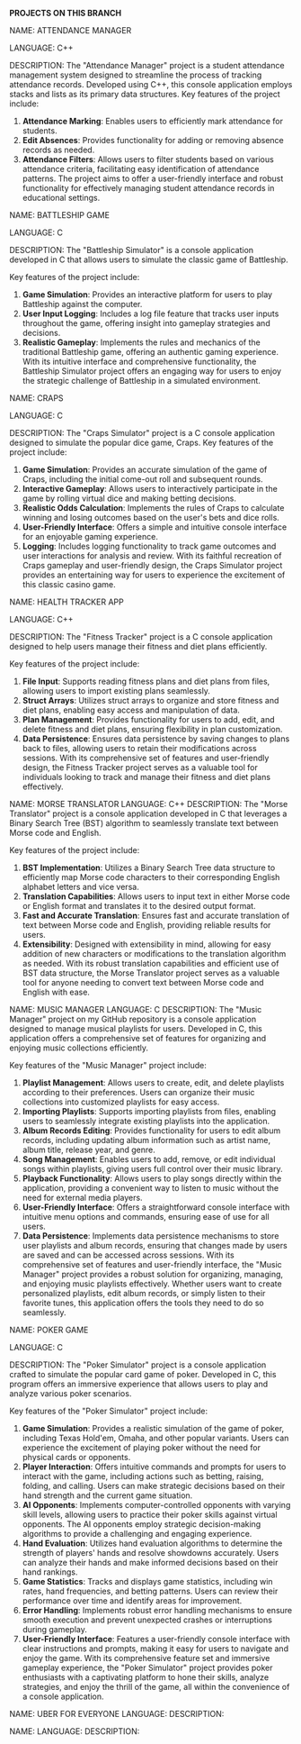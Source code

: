 **PROJECTS ON THIS BRANCH**

NAME: ATTENDANCE MANAGER

LANGUAGE: C++

DESCRIPTION: The "Attendance Manager" project is a student attendance management system designed to streamline the process of tracking attendance records. 
Developed using C++, this console application employs stacks and lists as its primary data structures.
Key features of the project include:
1. **Attendance Marking**: Enables users to efficiently mark attendance for students.
2. **Edit Absences**: Provides functionality for adding or removing absence records as needed.
3. **Attendance Filters**: Allows users to filter students based on various attendance criteria, facilitating easy identification of attendance patterns.
The project aims to offer a user-friendly interface and robust functionality for effectively managing student attendance records in educational settings.


NAME: BATTLESHIP GAME

LANGUAGE: C

DESCRIPTION: The "Battleship Simulator" is a console application developed in C that allows users to simulate the classic game of Battleship. 

Key features of the project include:
1. **Game Simulation**: Provides an interactive platform for users to play Battleship against the computer.
2. **User Input Logging**: Includes a log file feature that tracks user inputs throughout the game, offering insight into gameplay strategies and decisions.
3. **Realistic Gameplay**: Implements the rules and mechanics of the traditional Battleship game, offering an authentic gaming experience.
With its intuitive interface and comprehensive functionality, the Battleship Simulator project offers an engaging way for users to enjoy the strategic challenge of Battleship in a simulated environment.


NAME: CRAPS

LANGUAGE: C

DESCRIPTION: The "Craps Simulator" project is a C console application designed to simulate the popular dice game, Craps.
Key features of the project include:
1. **Game Simulation**: Provides an accurate simulation of the game of Craps, including the initial come-out roll and subsequent rounds.
2. **Interactive Gameplay**: Allows users to interactively participate in the game by rolling virtual dice and making betting decisions.
3. **Realistic Odds Calculation**: Implements the rules of Craps to calculate winning and losing outcomes based on the user's bets and dice rolls.
4. **User-Friendly Interface**: Offers a simple and intuitive console interface for an enjoyable gaming experience.
5. **Logging**: Includes logging functionality to track game outcomes and user interactions for analysis and review.
With its faithful recreation of Craps gameplay and user-friendly design, the Craps Simulator project provides an entertaining way for users to experience the excitement of this classic casino game.


NAME: HEALTH TRACKER APP

LANGUAGE: C++

DESCRIPTION: The "Fitness Tracker" project is a C console application designed to help users manage their fitness and diet plans efficiently.

Key features of the project include:

1. **File Input**: Supports reading fitness plans and diet plans from files, allowing users to import existing plans seamlessly.
2. **Struct Arrays**: Utilizes struct arrays to organize and store fitness and diet plans, enabling easy access and manipulation of data.
3. **Plan Management**: Provides functionality for users to add, edit, and delete fitness and diet plans, ensuring flexibility in plan customization.
4. **Data Persistence**: Ensures data persistence by saving changes to plans back to files, allowing users to retain their modifications across sessions.
With its comprehensive set of features and user-friendly design, the Fitness Tracker project serves as a valuable tool for individuals looking to track and manage their fitness and diet plans effectively.


NAME: MORSE TRANSLATOR 
LANGUAGE: C++
DESCRIPTION: The "Morse Translator" project is a console application developed in C that leverages a Binary Search Tree (BST) algorithm to seamlessly translate text between Morse code and English.

Key features of the project include:
1. **BST Implementation**: Utilizes a Binary Search Tree data structure to efficiently map Morse code characters to their corresponding English alphabet letters and vice versa.
2. **Translation Capabilities**: Allows users to input text in either Morse code or English format and translates it to the desired output format.
3. **Fast and Accurate Translation**: Ensures fast and accurate translation of text between Morse code and English, providing reliable results for users.
4. **Extensibility**: Designed with extensibility in mind, allowing for easy addition of new characters or modifications to the translation algorithm as needed.
With its robust translation capabilities and efficient use of BST data structure, the Morse Translator project serves as a valuable tool for anyone needing to convert text between Morse code and English with ease.


NAME: MUSIC MANAGER
LANGUAGE: C
DESCRIPTION: The "Music Manager" project on my GitHub repository is a console application designed to manage musical playlists for users. Developed in C, this application offers a comprehensive set of features for organizing and enjoying music collections efficiently.


Key features of the "Music Manager" project include:
1. **Playlist Management**: Allows users to create, edit, and delete playlists according to their preferences. Users can organize their music collections into customized playlists for easy access.
2. **Importing Playlists**: Supports importing playlists from files, enabling users to seamlessly integrate existing playlists into the application.
3. **Album Records Editing**: Provides functionality for users to edit album records, including updating album information such as artist name, album title, release year, and genre.
4. **Song Management**: Enables users to add, remove, or edit individual songs within playlists, giving users full control over their music library.
5. **Playback Functionality**: Allows users to play songs directly within the application, providing a convenient way to listen to music without the need for external media players.
6. **User-Friendly Interface**: Offers a straightforward console interface with intuitive menu options and commands, ensuring ease of use for all users.
7. **Data Persistence**: Implements data persistence mechanisms to store user playlists and album records, ensuring that changes made by users are saved and can be accessed across sessions.
With its comprehensive set of features and user-friendly interface, the "Music Manager" project provides a robust solution for organizing, managing, and enjoying music playlists effectively. Whether users want to create personalized playlists, edit album records, or simply listen to their favorite tunes, this application offers the tools they need to do so seamlessly.



NAME: POKER GAME

LANGUAGE: C

DESCRIPTION: The "Poker Simulator" project is a console application crafted to simulate the popular card game of poker. Developed in C, this program offers an immersive experience that allows users to play and analyze various poker scenarios.

Key features of the "Poker Simulator" project include:
1. **Game Simulation**: Provides a realistic simulation of the game of poker, including Texas Hold'em, Omaha, and other popular variants. Users can experience the excitement of playing poker without the need for physical cards or opponents.
2. **Player Interaction**: Offers intuitive commands and prompts for users to interact with the game, including actions such as betting, raising, folding, and calling. Users can make strategic decisions based on their hand strength and the current game situation.
3. **AI Opponents**: Implements computer-controlled opponents with varying skill levels, allowing users to practice their poker skills against virtual opponents. The AI opponents employ strategic decision-making algorithms to provide a challenging and engaging experience.
4. **Hand Evaluation**: Utilizes hand evaluation algorithms to determine the strength of players' hands and resolve showdowns accurately. Users can analyze their hands and make informed decisions based on their hand rankings.
5. **Game Statistics**: Tracks and displays game statistics, including win rates, hand frequencies, and betting patterns. Users can review their performance over time and identify areas for improvement.
6. **Error Handling**: Implements robust error handling mechanisms to ensure smooth execution and prevent unexpected crashes or interruptions during gameplay.
7. **User-Friendly Interface**: Features a user-friendly console interface with clear instructions and prompts, making it easy for users to navigate and enjoy the game.
With its comprehensive feature set and immersive gameplay experience, the "Poker Simulator" project provides poker enthusiasts with a captivating platform to hone their skills, analyze strategies, and enjoy the thrill of the game, all within the convenience of a console application.

NAME: UBER FOR EVERYONE
LANGUAGE:
DESCRIPTION:



NAME: 
LANGUAGE:
DESCRIPTION:
